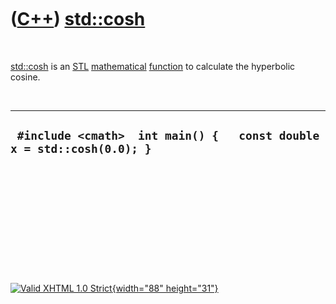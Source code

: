 



 

 

 

 

 

([C++](Cpp.htm)) [std::cosh](CppCosh.htm)
=========================================

 

[std::cosh](CppCosh.htm) is an [STL](CppStl.htm)
[mathematical](CppMath.htm) [function](CppFunction.htm) to calculate the
hyperbolic cosine.

 

  ------------------------------------------------------------------------
  ` #include <cmath>  int main() {   const double x = std::cosh(0.0); }`
  ------------------------------------------------------------------------

 

 

 

 

 





 

[![Valid XHTML 1.0 Strict](valid-xhtml10.png){width="88"
height="31"}](http://validator.w3.org/check?uri=referer)

